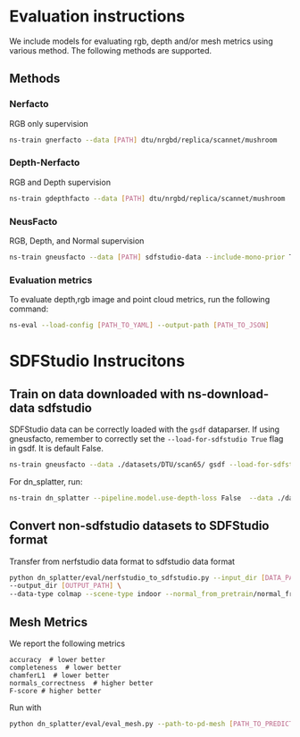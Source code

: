 # Evaluation instructions

We include models for evaluating rgb, depth and/or mesh metrics using various method.
The following methods are supported.

## Methods
### Nerfacto
RGB only supervision
```bash
ns-train gnerfacto --data [PATH] dtu/nrgbd/replica/scannet/mushroom
```
### Depth-Nerfacto
RGB and Depth supervision
```bash
ns-train gdepthfacto --data [PATH] dtu/nrgbd/replica/scannet/mushroom
```
### NeusFacto
RGB, Depth, and Normal supervision
```bash
ns-train gneusfacto --data [PATH] sdfstudio-data --include-mono-prior True
```

### Evaluation metrics
To evaluate depth,rgb image and point cloud metrics, run the following command:

```bash
ns-eval --load-config [PATH_TO_YAML] --output-path [PATH_TO_JSON]
```

# SDFStudio Instrucitons
## Train on data downloaded with ns-download-data sdfstudio
SDFStudio data can be correctly loaded with the `gsdf` dataparser.
If using gneusfacto, remember to correctly set the `--load-for-sdfstudio True` flag in gsdf. It is default False.
```bash
ns-train gneusfacto --data ./datasets/DTU/scan65/ gsdf --load-for-sdfstudio True
```

For dn_splatter, run:
```bash
ns-train dn_splatter --pipeline.model.use-depth-loss False  --data ./datasets/DTU/scan65 gsdf
```

## Convert non-sdfstudio datasets to SDFStudio format
Transfer from nerfstudio data format to sdfstudio data format
```bash
python dn_splatter/eval/nerfstudio_to_sdfstudio.py --input_dir [DATA_PATH] \
--output_dir [OUTPUT_PATH] \
--data-type colmap --scene-type indoor --normal_from_pretrain/normal_from_depth
```

## Mesh Metrics
We report the following metrics
```
accuracy  # lower better
completeness  # lower better
chamferL1  # lower better
normals_correctness  # higher better
F-score # higher better
```
Run with
```bash
python dn_splatter/eval/eval_mesh.py --path-to-pd-mesh [PATH_TO_PREDICTED_PLY] --path-to-gt-mesh [PATH_TO_GT_PLY]
```
